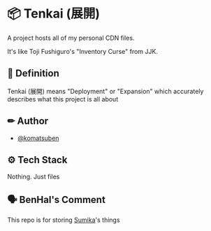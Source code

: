 # 📦 Tenkai (展開)

A project hosts all of my personal CDN files.

It's like Toji Fushiguro's "Inventory Curse" from JJK. 

## 🗾 Definition
Tenkai (展開) means "Deployment" or "Expansion" which accurately describes what this project is all about

## ✏ Author

-   [@komatsuben](https://www.github.com/komatsuben)

## ⚙ Tech Stack
Nothing. Just files

## 🗣 BenHal's Comment
This repo is for storing [Sumika](https://github.com/komatsuben/sumika)'s things
